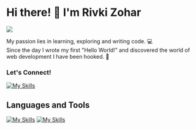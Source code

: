   # Hi there! 👋 I'm Rivki Zohar
![](https://media4.giphy.com/media/brsEO1JayBVja/giphy.gif?cid=ecf05e47s9haklts37g4014nd4ux1u2kmptr3a5832w8oyep&ep=v1_gifs_related&rid=giphy.gif&ct=g)



My passion lies in learning, exploring and writing code. 💻      
Since the day I wrote my first "Hello World!" and discovered the world of web development I have been hooked. 🤩
 



### Let's Connect!
[![My Skills](https://skillicons.dev/icons?i=linkedin)](https://www.linkedin.com/in/rivkizohar/)

## Languages and Tools
[![My Skills](https://skillicons.dev/icons?i=js,html,css,nodejs,c#)](https://skillicons.dev)
[![My Skills](https://skillicons.dev/icons?i=codepen,discord,dotnet,postman,vscode)](https://skillicons.dev)

<!--
**Rivki7/Rivki7** is a ✨ _special_ ✨ repository because its `README.md` (this file) appears on your GitHub profile.

Here are some ideas to get you started:

- 🔭 I’m currently working on ...
- 🌱 I’m currently learning ...
- 👯 I’m looking to collaborate on ...
- 🤔 I’m looking for help with ...
- 💬 Ask me about ...
- 📫 How to reach me: ...
- 😄 Pronouns: ...
- ⚡ Fun fact: ...
-->
